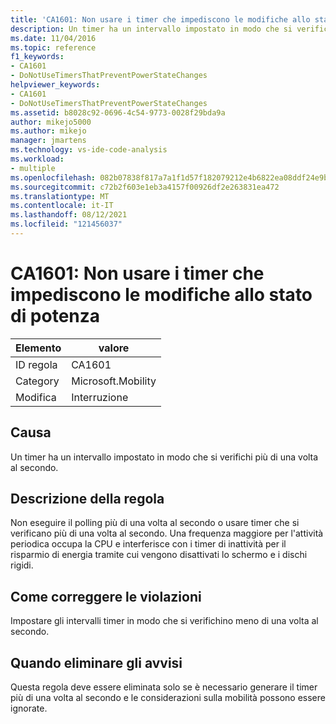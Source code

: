 ```yaml
---
title: 'CA1601: Non usare i timer che impediscono le modifiche allo stato di potenza'
description: Un timer ha un intervallo impostato in modo che si verifichi più di una volta al secondo.
ms.date: 11/04/2016
ms.topic: reference
f1_keywords:
- CA1601
- DoNotUseTimersThatPreventPowerStateChanges
helpviewer_keywords:
- CA1601
- DoNotUseTimersThatPreventPowerStateChanges
ms.assetid: b8028c92-0696-4c54-9773-0028f29bda9a
author: mikejo5000
ms.author: mikejo
manager: jmartens
ms.technology: vs-ide-code-analysis
ms.workload:
- multiple
ms.openlocfilehash: 082b07838f817a7a1f1d57f182079212e4b6822ea08ddf24e9baaf23b68bac95
ms.sourcegitcommit: c72b2f603e1eb3a4157f00926df2e263831ea472
ms.translationtype: MT
ms.contentlocale: it-IT
ms.lasthandoff: 08/12/2021
ms.locfileid: "121456037"
---
```

# <a name="ca1601-do-not-use-timers-that-prevent-power-state-changes"></a>CA1601: Non usare i timer che impediscono le modifiche allo stato di potenza

|Elemento|valore|
|-|-|
|ID regola|CA1601|
|Category|Microsoft.Mobility|
|Modifica|Interruzione|

## <a name="cause"></a>Causa
Un timer ha un intervallo impostato in modo che si verifichi più di una volta al secondo.

## <a name="rule-description"></a>Descrizione della regola
Non eseguire il polling più di una volta al secondo o usare timer che si verificano più di una volta al secondo. Una frequenza maggiore per l'attività periodica occupa la CPU e interferisce con i timer di inattività per il risparmio di energia tramite cui vengono disattivati lo schermo e i dischi rigidi.

## <a name="how-to-fix-violations"></a>Come correggere le violazioni
Impostare gli intervalli timer in modo che si verifichino meno di una volta al secondo.

## <a name="when-to-suppress-warnings"></a>Quando eliminare gli avvisi
Questa regola deve essere eliminata solo se è necessario generare il timer più di una volta al secondo e le considerazioni sulla mobilità possono essere ignorate.
